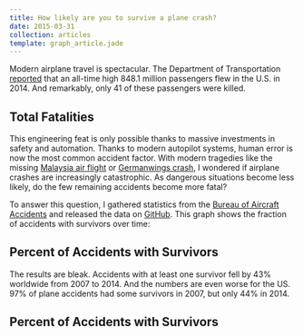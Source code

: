 ```yaml
---
title: How likely are you to survive a plane crash?
date: 2015-03-31
collection: articles
template: graph_article.jade
---
```


Modern airplane travel is spectacular.
The Department of Transportation [reported](http://www.rita.dot.gov/bts/press_releases/bts015_15) that an all-time high 848.1 million passengers flew in the U.S. in 2014.
And remarkably, only 41 of these passengers were killed.

<h2 class="center">Total Fatalities</h2>
<div id="chart-fatalities" class="chart"></div>

This engineering feat is only possible thanks to massive investments in safety and automation.
Thanks to modern autopilot systems, human error is now the most common accident factor.
With modern tragedies like the missing [Malaysia air flight](http://en.wikipedia.org/wiki/Malaysia_Airlines_Flight_370) or [Germanwings crash](http://www.nytimes.com/interactive/2015/03/24/world/europe/germanwings-plane-crash-map.html), I wondered if airplane crashes are increasingly catastrophic.
As dangerous situations become less likely, do the few remaining accidents become more fatal?

To answer this question, I gathered statistics from the [Bureau of Aircraft Accidents](http://www.baaa-acro.com/presentation/) and released the data on [GitHub](https://github.com/gwintrob/aircraft-incidents/).
This graph shows the fraction of accidents with survivors over time:

<h2 class="center">Percent of Accidents with Survivors</h2>
<div id="chart-survivors" class="chart"></div>

The results are bleak.
Accidents with at least one survivor fell by 43% worldwide from 2007 to 2014.
And the numbers are even worse for the US.
97% of plane accidents had some survivors in 2007, but only 44% in 2014.

<h2 class="center">Percent of Accidents with Survivors</h2>
<div id="chart-fatality-rate" class="chart"></div>
